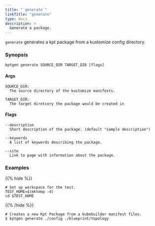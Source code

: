 ```yaml
---
title: "`generate`"
linkTitle: "generate"
type: docs
description: >
  Generate a package.
---
```


<!--mdtogo:Short
    Generate a package.
-->

`generate` generates a kpt package from a kustomize config directory.

### Synopsis

<!--mdtogo:Long-->

```
kptgen generate SOURCE_DIR TARGET_DIR [flags]
```

#### Args

```
SOURCE_DIR:
  The source directory of the kustomize manifests.

TARGET_DIR:
  The target diretcory the package would be created in
```

#### Flags

```
--description
  Short description of the package. (default "sample description")

--keywords
  A list of keywords describing the package.

--site
  Link to page with information about the package.
```

<!--mdtogo-->

### Examples

{{% hide %}}

<!-- @makeWorkplace @verifyExamples-->

```
# Set up workspace for the test.
TEST_HOME=$(mktemp -d)
cd $TEST_HOME
```

{{% /hide %}}

<!--mdtogo:Examples-->

<!-- @ @verifyStaleExamples-->

```shell
# Creates a new Kpt Package from a kubebuilder manifest files.
$ kptgen generate ./config ./blueprint/topology
```

<!--mdtogo-->
